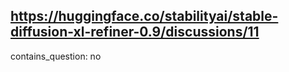 ## https://huggingface.co/stabilityai/stable-diffusion-xl-refiner-0.9/discussions/11

contains_question: no